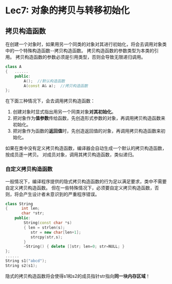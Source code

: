 # Lec7: 对象的拷贝与转移初始化
## 拷贝构造函数
在创建一个对象时，如果用另一个同类的对象对其进行初始化，将会去调用对象类中的一个特殊构造函数--拷贝构造函数。
拷贝构造函数的参数类型为本类的引用。
拷贝构造函数的参数必须是引用类型，否则会导致无限递归调用。
```cpp
class A
{	......
	public:
		A();  //默认构造函数
		A(const A& a);  //拷贝构造函数
}; 
```
在下面三种情况下，会去调用拷贝构造函数：
1. 创建对象时显式指出用另一个同类对象**对其初始化**。
2. 把对象作为**值参数**传给函数，先创造形式参数的对象，再调用拷贝构造函数来初始化。
3. 把对象作为函数的**返回值**时，先创造返回值的对象，再调用拷贝构造函数来初始化。

如果在类中没有定义拷贝构造函数，编译器会自动生成一个默认的拷贝构造函数，按成员逐一拷贝。
对成员对象，调用其拷贝构造函数，类似递归。

### 自定义拷贝构造函数
一般情况下，编译程序提供的隐式拷贝构造函数的行为足以满足要求，类中不需要自定义拷贝构造函数。
但在一些特殊情况下，必须要自定义拷贝构造函数，否则，将会产生设计者未意识到的严重程序错误。 
```cpp
class String
{	   int len;
	   char *str;
	public:
		String(const char *s) 
		{ len = strlen(s); 
		   str = new char[len+1]; 
		   strcpy(str,s); 
		}
		~String() { delete []str; len=0; str=NULL; }
};
......
String s1("abcd");
String s2(s1);
```
隐式的拷贝构造函数将会使得s1和s2的成员指针str指向**同一块内存区域**！
